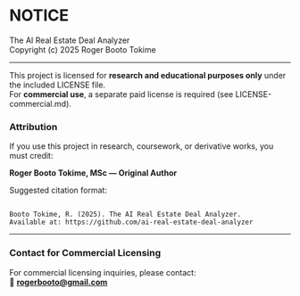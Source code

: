 # NOTICE

The AI Real Estate Deal Analyzer  
Copyright (c) 2025 Roger Booto Tokime

---

This project is licensed for **research and educational purposes only** under the included LICENSE file.  
For **commercial use**, a separate paid license is required (see LICENSE-commercial.md).

### Attribution
If you use this project in research, coursework, or derivative works, you must credit:

**Roger Booto Tokime, MSc — Original Author**

Suggested citation format:

```

Booto Tokime, R. (2025). The AI Real Estate Deal Analyzer.
Available at: https://github.com/ai-real-estate-deal-analyzer

```

---

### Contact for Commercial Licensing
For commercial licensing inquiries, please contact:  
📧 **rogerbooto@gmail.com**
